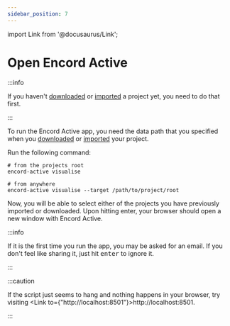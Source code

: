 ```yaml
---
sidebar_position: 7
---
```


import Link from '@docusaurus/Link';

# Open Encord Active

:::info

If you haven't [downloaded](download-sandbox-data) or [imported](import-encord-project) a project yet, you need to do that first.

:::

To run the Encord Active app, you need the data path that you specified when you
[downloaded](download-sandbox-data) or [imported](import-encord-project) your project.

Run the following command:

```shell
# from the projects root
encord-active visualise

# from anywhere
encord-active visualise --target /path/to/project/root
```

Now, you will be able to select either of the projects you have previously imported or downloaded.
Upon hitting <key>enter</key>, your browser should open a new window with Encord Active.

:::info

If it is the first time you run the app, you may be asked for an email.
If you don't feel like sharing it, just hit <kbd>enter</kbd> to ignore it.

:::

:::caution

If the script just seems to hang and nothing happens in your browser, try visiting <Link to={"http://localhost:8501"}>http://localhost:8501</Link>.

:::
